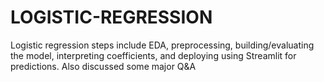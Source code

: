 # LOGISTIC-REGRESSION
Logistic regression steps include EDA, preprocessing, building/evaluating the model, interpreting coefficients, and deploying using Streamlit for predictions.
Also discussed some major Q&A
